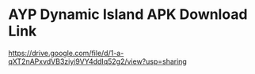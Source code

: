 # AYP Dynamic Island APK Download Link

https://drive.google.com/file/d/1-a-qXT2nAPxvdVB3ziyi9VY4ddIq52g2/view?usp=sharing
